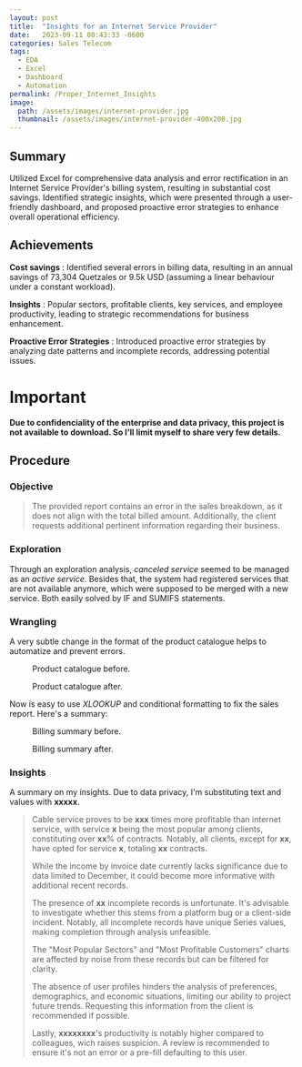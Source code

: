 ```yaml
---
layout: post
title:  "Insights for an Internet Service Provider"
date:   2023-09-11 00:43:33 -0600
categories: Sales Telecom
tags:
  - EDA
  - Excel
  - Dashboard
  - Automation
permalink: /Proper_Internet_Insights
image: 
  path: /assets/images/internet-provider.jpg
  thumbnail: /assets/images/internet-provider-400x200.jpg
---
```


## Summary
Utilized Excel for comprehensive data analysis and error rectification in an Internet Service Provider's billing system, resulting in substantial cost savings. Identified strategic insights, which were presented through a user-friendly dashboard, and proposed proactive error strategies to enhance overall operational efficiency.

## Achievements
**Cost savings**
: Identified several errors in billing data, resulting in an annual savings of 73,304 Quetzales or 9.5k USD (assuming a linear behaviour under a constant workload).

**Insights**
: Popular sectors, profitable clients, key services, and employee productivity, leading to strategic recommendations for business enhancement.

**Proactive Error Strategies**
:  Introduced proactive error strategies by analyzing date patterns and incomplete records, addressing potential issues.

# **Important**
**Due to confidenciality of the enterprise and data privacy, this project is not available to download. So I'll limit myself to share very few details.**

## Procedure

### Objective
> The provided report contains an error in the sales breakdown, as it does not align with the total billed amount. Additionally, the client requests additional pertinent information regarding their business.

### Exploration
Through an exploration analysis, *canceled service* seemed to be managed as an *active service*. Besides that, the system had registered services that are not available anymore, which were supposed to be merged with a new service. Both easily solved by IF and SUMIFS statements.

### Wrangling
A very subtle change in the format of the product catalogue helps to automatize and prevent errors.
<figure class="align-center">
  <a href="#"><img src="{{ site.url }}{{ site.baseurl }}/assets/images/Proper_Internet_Insights/catalogo-antes.JPG" alt=""></a>
  <figcaption>Product catalogue before.</figcaption>
</figure>  

<figure class="align-center">
  <a href="#"><img src="{{ site.url }}{{ site.baseurl }}/assets/images/Proper_Internet_Insights/catalogo-despues.JPG" alt=""></a>
  <figcaption>Product catalogue after.</figcaption>
</figure> 



Now is easy to use *XLOOKUP* and conditional formatting to fix the sales report. Here's a summary: 
<figure class="align-center">
  <a href="#"><img src="{{ site.url }}{{ site.baseurl }}/assets/images/Proper_Internet_Insights/facturacion-antes.JPG" alt=""></a>
  <figcaption>Billing summary before.</figcaption>
</figure>  <figure class="align-center">
  <a href="#"><img src="{{ site.url }}{{ site.baseurl }}/assets/images/Proper_Internet_Insights/facturacion-despues.JPG" alt=""></a>
  <figcaption>Billing summary after.</figcaption>
</figure> 

### Insights
A summary on my insights. Due to data privacy, I'm substituting text and values with **xxxxx**.
> Cable service proves to be **xxx** times more profitable than internet service, with service **x** being the most popular among clients, constituting over **xx**% of contracts. Notably, all clients, except for **xx**, have opted for service **x**, totaling **xx** contracts.
> 
> While the income by invoice date currently lacks significance due to data limited to December, it could become more informative with additional recent records.
> 
> The presence of **xx** incomplete records is unfortunate. It's advisable to investigate whether this stems from a platform bug or a client-side incident. Notably, all incomplete records have unique Series values, making completion through analysis unfeasible.
> 
> The "Most Popular Sectors" and "Most Profitable Customers" charts are affected by noise from these records but can be filtered for clarity.
> 
> The absence of user profiles hinders the analysis of preferences, demographics, and economic situations, limiting our ability to project future trends. Requesting this information from the client is recommended if possible.
> 
> Lastly, **xxxxxxxx**'s productivity is notably higher compared to colleagues, wich raises suspicion. A review is recommended to ensure it's not an error or a pre-fill defaulting to this user.
